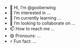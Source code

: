 - 👋 Hi, I’m @gooberwing
- 👀 I’m interested in ...
- 🌱 I’m currently learning ...
- 💞️ I’m looking to collaborate on ...
- 📫 How to reach me ...
- 😄 Pronouns: ...
- ⚡ Fun fact: ...

<!---
gooberwing/gooberwing is a ✨ special ✨ repository because its `README.md` (this file) appears on your GitHub profile.
You can click the Preview link to take a look at your changes.
--->
